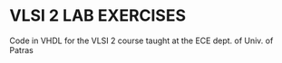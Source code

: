 # VLSI 2 LAB EXERCISES 
Code in VHDL for the VLSI 2 course taught at the ECE dept. of Univ. of Patras
